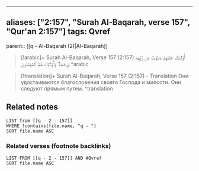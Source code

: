 
---
aliases: ["2:157", "Surah Al-Baqarah, verse 157", "Qur'an 2:157"]
tags: Qvref
---

parent:: [[q - Al-Baqarah (2)|Al-Baqarah]]

> [!arabic]+ Surah Al-Baqarah, Verse 157 (2:157)
> <span class="quran-arabic">أُو۟لَـٰٓئِكَ عَلَيْهِمْ صَلَوَٰتٌ مِّن رَّبِّهِمْ وَرَحْمَةٌ ۖ وَأُو۟لَـٰٓئِكَ هُمُ ٱلْمُهْتَدُونَ</span>
^arabic

> [!translation]+ Surah Al-Baqarah, Verse 157 (2:157) - Translation
> Они удостаиваются благословения своего Господа и милости. Они следуют прямым путем.
^translation



## Related notes
```dataview
LIST from [[q - 2 - 157]]
WHERE !contains(file.name, "q - ")
SORT file.name ASC
```

### Related verses (footnote backlinks)
```dataview
LIST FROM [[q - 2 - 157]] AND #Qvref
SORT file.name ASC
```

